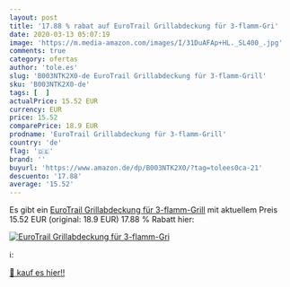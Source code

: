 ```yaml
---
layout: post
title: '17.88 % rabat auf EuroTrail Grillabdeckung für 3-flamm-Gri'
date: 2020-03-13 05:07:19
image: 'https://m.media-amazon.com/images/I/31DuAFAp+HL._SL400_.jpg'
comments: true
category: ofertas
author: 'tole.es'
slug: 'B003NTK2X0-de EuroTrail Grillabdeckung für 3-flamm-Grill'
sku: 'B003NTK2X0-de'
tags: [  ]
actualPrice: 15.52 EUR
currency: EUR
price: 15.52
comparePrice: 18.9 EUR
prodname: 'EuroTrail Grillabdeckung für 3-flamm-Grill'
country: 'de'
flag: '🇩🇪'
brand: ''
buyurl: 'https://www.amazon.de/dp/B003NTK2X0/?tag=tolees0ca-21'
descuento: '17.88'
average: '15.52'
---
```


Es gibt ein [EuroTrail Grillabdeckung für 3-flamm-Grill](https://www.amazon.de/dp/B003NTK2X0/?tag=tolees0ca-21) mit aktuellem Preis 15.52 EUR (original: 18.9 EUR) 17.88 % Rabatt hier:

[![EuroTrail Grillabdeckung für 3-flamm-Gri](https://m.media-amazon.com/images/I/31DuAFAp+HL._SL400_.jpg)](https://www.amazon.de/dp/B003NTK2X0/?tag=tolees0ca-21)

ℹ️:


[🛒 kauf es hier!!](https://www.amazon.de/dp/B003NTK2X0/?tag=tolees0ca-21)
